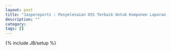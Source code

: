 ```yaml
---
layout: post
title: "Jaspereports : Penyelesaian OSS Terbaik Untuk Komponen Laporan PHP"
description: ""
category: 
tags: []
---
```

{% include JB/setup %}
